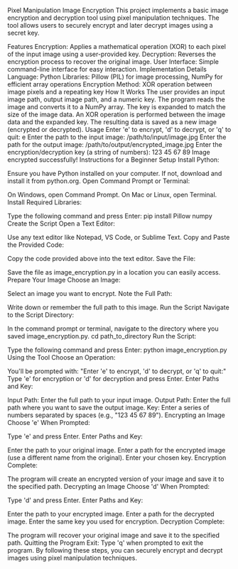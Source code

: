 Pixel Manipulation Image Encryption
This project implements a basic image encryption and decryption tool using pixel manipulation techniques. The tool allows users to securely encrypt and later decrypt images using a secret key.

Features
Encryption: Applies a mathematical operation (XOR) to each pixel of the input image using a user-provided key.
Decryption: Reverses the encryption process to recover the original image.
User Interface: Simple command-line interface for easy interaction.
Implementation Details
Language: Python
Libraries: Pillow (PIL) for image processing, NumPy for efficient array operations
Encryption Method: XOR operation between image pixels and a repeating key
How It Works
The user provides an input image path, output image path, and a numeric key.
The program reads the image and converts it to a NumPy array.
The key is expanded to match the size of the image data.
An XOR operation is performed between the image data and the expanded key.
The resulting data is saved as a new image (encrypted or decrypted).
Usage
Enter 'e' to encrypt, 'd' to decrypt, or 'q' to quit: e
Enter the path to the input image: /path/to/input/image.jpg
Enter the path for the output image: /path/to/output/encrypted_image.jpg
Enter the encryption/decryption key (a string of numbers): 123 45 67 89
Image encrypted successfully!
Instructions for a Beginner
Setup
Install Python:

Ensure you have Python installed on your computer. If not, download and install it from python.org.
Open Command Prompt or Terminal:

On Windows, open Command Prompt. On Mac or Linux, open Terminal.
Install Required Libraries:

Type the following command and press Enter:
pip install Pillow numpy
Create the Script
Open a Text Editor:

Use any text editor like Notepad, VS Code, or Sublime Text.
Copy and Paste the Provided Code:

Copy the code provided above into the text editor.
Save the File:

Save the file as image_encryption.py in a location you can easily access.
Prepare Your Image
Choose an Image:

Select an image you want to encrypt.
Note the Full Path:

Write down or remember the full path to this image.
Run the Script
Navigate to the Script Directory:

In the command prompt or terminal, navigate to the directory where you saved image_encryption.py.
cd path_to_directory
Run the Script:

Type the following command and press Enter:
python image_encryption.py
Using the Tool
Choose an Operation:

You'll be prompted with: "Enter 'e' to encrypt, 'd' to decrypt, or 'q' to quit:"
Type 'e' for encryption or 'd' for decryption and press Enter.
Enter Paths and Key:

Input Path: Enter the full path to your input image.
Output Path: Enter the full path where you want to save the output image.
Key: Enter a series of numbers separated by spaces (e.g., "123 45 67 89").
Encrypting an Image
Choose 'e' When Prompted:

Type 'e' and press Enter.
Enter Paths and Key:

Enter the path to your original image.
Enter a path for the encrypted image (use a different name from the original).
Enter your chosen key.
Encryption Complete:

The program will create an encrypted version of your image and save it to the specified path.
Decrypting an Image
Choose 'd' When Prompted:

Type 'd' and press Enter.
Enter Paths and Key:

Enter the path to your encrypted image.
Enter a path for the decrypted image.
Enter the same key you used for encryption.
Decryption Complete:

The program will recover your original image and save it to the specified path.
Quitting the Program
Exit:
Type 'q' when prompted to exit the program.
By following these steps, you can securely encrypt and decrypt images using pixel manipulation techniques.

